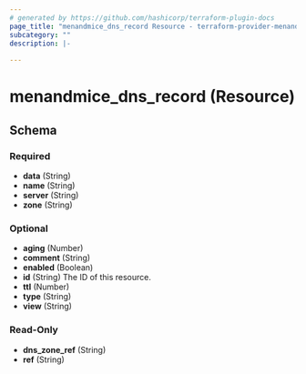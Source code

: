 ```yaml
---
# generated by https://github.com/hashicorp/terraform-plugin-docs
page_title: "menandmice_dns_record Resource - terraform-provider-menandmice"
subcategory: ""
description: |-
  
---
```


# menandmice_dns_record (Resource)





<!-- schema generated by tfplugindocs -->
## Schema

### Required

- **data** (String)
- **name** (String)
- **server** (String)
- **zone** (String)

### Optional

- **aging** (Number)
- **comment** (String)
- **enabled** (Boolean)
- **id** (String) The ID of this resource.
- **ttl** (Number)
- **type** (String)
- **view** (String)

### Read-Only

- **dns_zone_ref** (String)
- **ref** (String)


